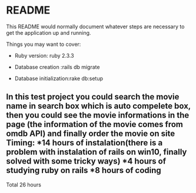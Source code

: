 # README

This README would normally document whatever steps are necessary to get the
application up and running.

Things you may want to cover:

* Ruby version: ruby 2.3.3

* Database creation :rails db migrate  

* Database initialization:rake db:setup

In this test project you could search the movie name in search box which is auto compelete box, then you could see the movie informations in the page (the information of the movie comes from omdb API) and finally order the movie on site
 Timing:
 *14 hours of instalation(there is a problem with instalation of rails on win10, finally solved with some tricky ways)
 *4 hours of studying ruby on rails
 *8 hours of coding
 --------------------
 Total 26 hours

